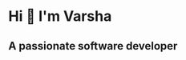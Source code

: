 <h1 align="centre" >Hi 👋 I'm Varsha</h1>
<h2 align="centre" > A passionate software developer</h2>


